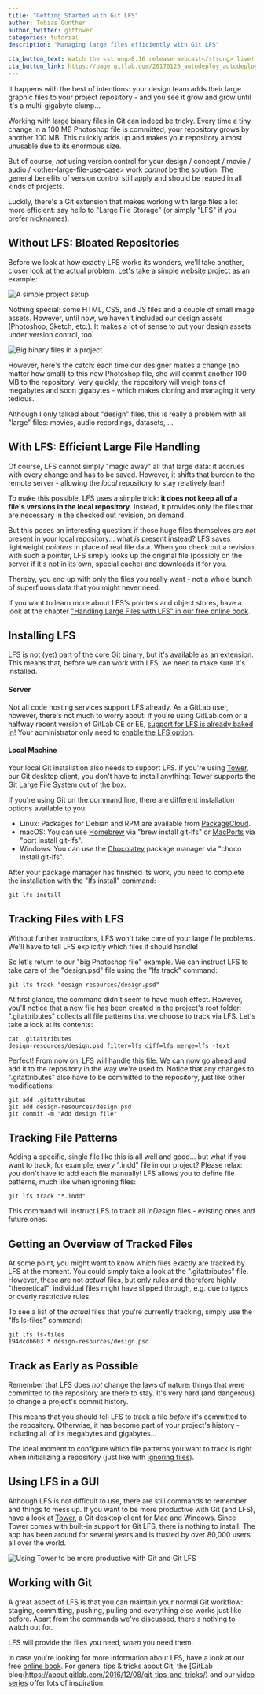 ```yaml
---
title: "Getting Started with Git LFS"
author: Tobias Günther
author_twitter: gittower
categories: tutorial
description: "Managing large files efficiently with Git LFS"

cta_button_text: Watch the <strong>8.16 release webcast</strong> live!
cta_button_link: https://page.gitlab.com/20170126_autodeploy_autodeploywebterminal.html
---
```


It happens with the best of intentions: your design team adds their large graphic files to your project repository - and you see it grow and grow until it's a multi-gigabyte clump...

<!--more-->

Working with large binary files in Git can indeed be tricky.
Every time a tiny change in a 100 MB Photoshop file is committed, your repository grows by another 100 MB.
This quickly adds up and makes your repository almost unusable due to its enormous size.

But of course, _not_ using version control for your design / concept / movie / audio / &lt;other-large-file-use-case&gt; work _cannot_ be the solution.
The general benefits of version control still apply and should be reaped in all kinds of projects.

Luckily, there's a Git extension that makes working with large files a lot more efficient: say hello to "Large File Storage" (or simply "LFS" if you prefer nicknames).


## Without LFS: Bloated Repositories

Before we look at how exactly LFS works its wonders, we'll take another, closer look at the actual problem.
Let's take a simple website project as an example:

![A simple project setup](/images/blogimages/getting-started-with-git-lfs-tutorial/project-setup-without-big-files.png)

Nothing special: some HTML, CSS, and JS files and a couple of small image assets.
However, until now, we haven't included our design assets (Photoshop, Sketch, etc.).
It makes a lot of sense to put your design assets under version control, too.

![Big binary files in a project](/images/blogimages/getting-started-with-git-lfs-tutorial/project-setup-with-big-files.png)

However, here's the catch: each time our designer makes a change (no matter how small) to this new Photoshop file, she will commit another 100 MB to the repository.
Very quickly, the repository will weigh tons of megabytes and soon gigabytes - which makes cloning and managing it very tedious.

Although I only talked about "design" files, this is really a problem with all "large" files:
movies, audio recordings, datasets, ...


## With LFS: Efficient Large File Handling

Of course, LFS cannot simply "magic away" all that large data: it accrues with every change and has to be saved.
However, it shifts that burden to the remote server - allowing the _local_ repository to stay relatively lean!

To make this possible, LFS uses a simple trick: __it does not keep all of a file's versions in the local repository__.
Instead, it provides only the files that are necessary in the checked out revision, on demand.

But this poses an interesting question: if those huge files themselves are _not_ present in your local repository... what _is_ present instead?
LFS saves lightweight _pointers_ in place of real file data. When you check out a revision with such a pointer, LFS simply looks up the original file (possibly on the server if it's not in its own, special cache) and downloads it for you.

Thereby, you end up with only the files you really want - not a whole bunch of superfluous data that you might never need.

If you want to learn more about LFS's pointers and object stores, have a look at the chapter ["Handling Large Files with LFS" in our free online book](https://www.git-tower.com/learn/git/ebook/en/desktop-gui/advanced-topics/git-lfs?utm_source=gitlab-blog&utm_campaign=GitLab%20LFS&utm_medium=guest-post).


## Installing LFS

LFS is not (yet) part of the core Git binary, but it's available as an extension. 
This means that, before we can work with LFS, we need to make sure it's installed.

#### Server

Not all code hosting services support LFS already. As a GitLab user, however, there's not much to worry about: 
if you're using GitLab.com or a halfway recent version of GitLab CE or EE, [support for LFS is already baked in](https://docs.gitlab.com/ce/workflow/lfs/manage_large_binaries_with_git_lfs.html)!
Your administrator only need to [enable the LFS option](https://docs.gitlab.com/ce/workflow/lfs/lfs_administration.html).

#### Local Machine

Your local Git installation also needs to support LFS. 
If you're using [Tower](https://www.git-tower.com/?utm_source=gitlab-blog&utm_campaign=GitLab%20LFS&utm_medium=guest-post), our Git desktop client, you don't have to install anything: Tower supports the Git Large File System out of the box.

If you're using Git on the command line, there are different installation options available to you:

- Linux: Packages for Debian and RPM are available from [PackageCloud](https://packagecloud.io/github/git-lfs/install).
- macOS: You can use [Homebrew](https://github.com/Homebrew/brew) via "brew install git-lfs" or [MacPorts](https://www.macports.org) via "port install git-lfs".
- Windows: You can use the [Chocolatey](https://chocolatey.org/) package manager via "choco install git-lfs".

After your package manager has finished its work, you need to complete the installation with the "lfs install" command:
		
```
git lfs install
```

## Tracking Files with LFS

Without further instructions, LFS won't take care of your large file problems. 
We'll have to tell LFS explicitly which files it should handle!

So let's return to our "big Photoshop file" example. We can instruct LFS to take care of the "design.psd" file using the "lfs track" command:

```
git lfs track "design-resources/design.psd"
```

At first glance, the command didn't seem to have much effect. However, you'll notice that a new file has been created in the project's root folder: ".gitattributes" collects all file patterns that we choose to track via LFS. Let's take a look at its contents:

```
cat .gitattributes 
design-resources/design.psd filter=lfs diff=lfs merge=lfs -text
```

Perfect! From now on, LFS will handle this file. We can now go ahead and add it to the repository in the way we're used to. 
Notice that any changes to ".gitattributes" also have to be committed to the repository, just like other modifications:

```
git add .gitattributes
git add design-resources/design.psd
git commit -m "Add design file"
```

## Tracking File Patterns

Adding a specific, single file like this is all well and good... but what if you want to track, for example, _every_ ".indd" file in our project? 
Please relax: you don't have to add each file manually! LFS allows you to define file patterns, much like when ignoring files:

```
git lfs track "*.indd"
```

This command will instruct LFS to track all _InDesign_ files - existing ones and future ones.


## Getting an Overview of Tracked Files

At some point, you might want to know which files exactly are tracked by LFS at the moment. 
You could simply take a look at the ".gitattributes" file. However, these are not _actual_ files, but only rules and therefore highly "theoretical": individual files might have slipped through, e.g. due to typos or overly restrictive rules. 

To see a list of the _actual_ files that you're currently tracking, simply use the "lfs ls-files" command:
		
```
git lfs ls-files
194dcdb603 * design-resources/design.psd
```		

## Track as Early as Possible

Remember that LFS does _not_ change the laws of nature: things that were committed to the repository are there to stay.
It's very hard (and dangerous) to change a project's commit history.

This means that you should tell LFS to track a file _before_ it's committed to the repository.
Otherwise, it has become part of your project's history - including all of its megabytes and gigabytes...

The ideal moment to configure which file patterns you want to track is right when initializing a repository (just like with [ignoring files](https://www.git-tower.com/learn/git/ebook/en/desktop-gui/basics/starting-with-an-unversioned-project?utm_source=gitlab-blog&utm_campaign=GitLab%20LFS&utm_medium=guest-post#chapter_ignoring+files)).


## Using LFS in a GUI

Although LFS is not difficult to use, there are still commands to remember and things to mess up. 
If you want to be more productive with Git (and LFS), have a look at [Tower](https://www.git-tower.com/?utm_source=gitlab-blog&utm_campaign=GitLab%20LFS&utm_medium=guest-post), a Git desktop client for Mac and Windows. 
Since Tower comes with built-in support for Git LFS, there is nothing to install. The app has been around for several years and is trusted by over 80,000 users all over the world.

![Using Tower to be more productive with Git and Git LFS](/images/blogimages/getting-started-with-git-lfs-tutorial/tower-lfs.gif)


## Working with Git

A great aspect of LFS is that you can maintain your normal Git workflow: staging, committing, pushing, pulling and everything else works just like before. 
Apart from the commands we've discussed, there's nothing to watch out for.

LFS will provide the files you need, _when_ you need them.

In case you're looking for more information about LFS, have a look at our free [online book](https://www.git-tower.com/learn/git/ebook/en/desktop-gui/advanced-topics/git-lfs?utm_source=gitlab-blog&utm_campaign=GitLab%20LFS&utm_medium=guest-post). 
For general tips & tricks about Git, the [GitLab blog(https://about.gitlab.com/2016/12/08/git-tips-and-tricks/) and our [video series](https://www.git-tower.com/learn/git/videos?utm_source=gitlab-blog&utm_campaign=GitLab%20LFS&utm_medium=guest-post) offer lots of inspiration.
